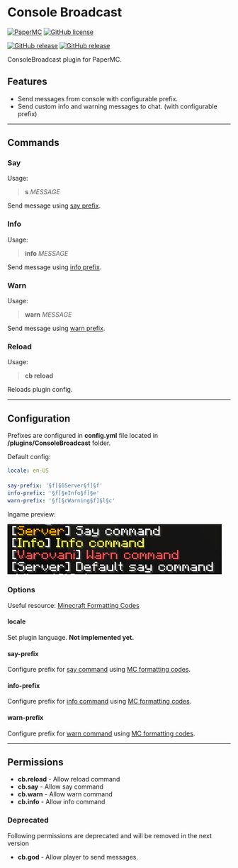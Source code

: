 # Console Broadcast

[![PaperMC](https://img.shields.io/badge/PaperMC-Plugin-lightgrey?style=for-the-badge)](https://papermc.io)
[![GitHub license](https://img.shields.io/github/license/jimmyl0l3c/paper-ConsoleBroadcast?style=for-the-badge)](https://github.com/jimmyl0l3c/paper-ConsoleBroadcast/blob/main/LICENSE)

[![GitHub release](https://img.shields.io/github/v/release/jimmyl0l3c/paper-ConsoleBroadcast?style=for-the-badge)](https://github.com/jimmyl0l3c/paper-ConsoleBroadcast/releases/)
[![GitHub release](https://img.shields.io/github/release-date/jimmyl0l3c/paper-ConsoleBroadcast?style=for-the-badge)](https://github.com/jimmyl0l3c/paper-ConsoleBroadcast/releases/)

ConsoleBroadcast plugin for PaperMC.

## Features

* Send messages from console with configurable prefix.
* Send custom info and warning messages to chat. (with configurable prefix)

---

## Commands

### Say

Usage:

> **s** *MESSAGE*

Send message using [say prefix](#say-prefix).

### Info

Usage:

> **info** *MESSAGE*

Send message using [info prefix](#info-prefix).

### Warn

Usage:

> **warn** *MESSAGE*

Send message using [warn prefix](#warn-prefix).

### Reload

Usage:

> **cb reload**

Reloads plugin config.

---

## Configuration

Prefixes are configured in **config.yml** file located in **/plugins/ConsoleBroadcast** folder.

Default config:
```yaml
locale: en-US

say-prefix: '§f[§6Server§f]§f'
info-prefix: '§f[§eInfo§f]§e'
warn-prefix: '§f[§cWarning§f]§l§c'
```

Ingame preview:

![Preview with default config!](./assets/preview.png "Preview with default config")

### Options

Useful resource: [Minecraft Formatting Codes](https://minecraft.fandom.com/wiki/Formatting_codes)

#### locale

Set plugin language. **Not implemented yet.**

#### say-prefix

Configure prefix for [say command](#say) using [MC formatting codes](https://minecraft.fandom.com/wiki/Formatting_codes).

#### info-prefix

Configure prefix for [info command](#info) using [MC formatting codes](https://minecraft.fandom.com/wiki/Formatting_codes).

#### warn-prefix

Configure prefix for [warn command](#warn) using [MC formatting codes](https://minecraft.fandom.com/wiki/Formatting_codes).

---

## Permissions

- **cb.reload** - Allow reload command
- **cb.say** - Allow say command
- **cb.warn** - Allow warn command
- **cb.info** - Allow info command

### Deprecated

Following permissions are deprecated and will be removed in the next version

- **cb.god** - Allow player to send messages.